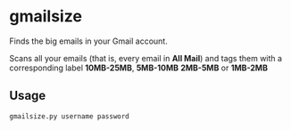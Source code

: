 gmailsize
=========

Finds the big emails in your Gmail account.

Scans all your emails (that is, every email in **All Mail**) and tags them with
a corresponding label **10MB-25MB**, **5MB-10MB** **2MB-5MB** or **1MB-2MB**

Usage
-----

    gmailsize.py username password
